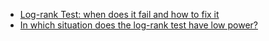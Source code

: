 * [Log-rank Test: when does it fail and how to fix it](http://www.ms.uky.edu/~mai/research/LogRank2006.pdf)
* [In which situation does the log-rank test have low power?](https://stats.stackexchange.com/questions/68115/in-which-situation-does-the-log-rank-test-have-low-power)
